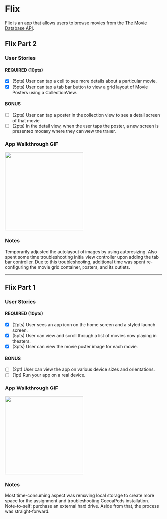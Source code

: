 # Flix

Flix is an app that allows users to browse movies from the [The Movie Database API](http://docs.themoviedb.apiary.io/#).

## Flix Part 2

### User Stories

#### REQUIRED (10pts)
- [x] (5pts) User can tap a cell to see more details about a particular movie.
- [x] (5pts) User can tap a tab bar button to view a grid layout of Movie Posters using a CollectionView.

#### BONUS
- [ ] (2pts) User can tap a poster in the collection view to see a detail screen of that movie.
- [ ] (2pts) In the detail view, when the user taps the poster, a new screen is presented modally where they can view the trailer.

### App Walkthrough GIF

<img src="http://g.recordit.co/BKKP3FqZyL.gif" width=250><br>

### Notes
Temporarily adjusted the autolayout of images by using autoresizing. Also spent some time troubleshooting initial view controller upon adding the tab bar controller. Due to this troubleshooting, additional time was spent re-configuring the movie grid container, posters, and its outlets.

---

## Flix Part 1

### User Stories

#### REQUIRED (10pts)
- [x] (2pts) User sees an app icon on the home screen and a styled launch screen.
- [x] (5pts) User can view and scroll through a list of movies now playing in theaters.
- [x] (3pts) User can view the movie poster image for each movie.

#### BONUS
- [ ] (2pt) User can view the app on various device sizes and orientations.
- [ ] (1pt) Run your app on a real device.

### App Walkthrough GIF

<img src="http://g.recordit.co/FGKgWw8qTO.gif" width=250><br>

### Notes
Most time-consuming aspect was removing local storage to create more space for the assignment and troubleshooting CocoaPods installation. Note-to-self: purchase an external hard drive.
Aside from that, the process was straight-forward. 
